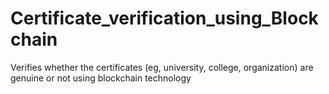 # Certificate_verification_using_Blockchain
Verifies whether the certificates (eg, university, college, organization) are genuine or not using blockchain technology
